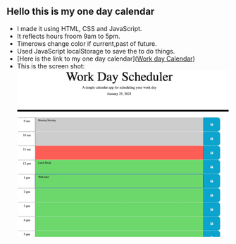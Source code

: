 ## Hello this is my one day calendar
* I made it using HTML, CSS and JavaScript.
* It reflects hours froom 9am to 5pm.
* Timerows change color if current,past of future.
* Used JavaScript localStorage to save the to do things.
* [Here is the link to my one day calendar]([Work day Calendar](https://jamirov.github.io/Work-day-calendar/"))
*  This is the screen shot:
![alt text](workday.jpg)
